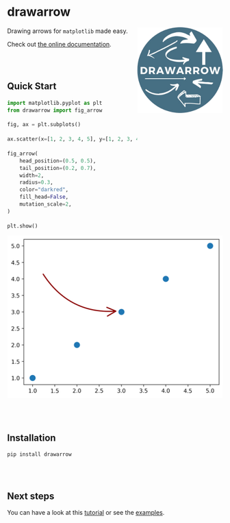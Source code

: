 # drawarrow

<img src="https://github.com/JosephBARBIERDARNAL/static/blob/main/python-libs/drawarrow/image.png?raw=true" alt="drawarrow logo" align="right" width="200px"/>

Drawing arrows for `matplotlib` made easy.

Check out [the online documentation](https://python-graph-gallery.com/drawarrow/).

<br><br>

## Quick Start

```python
import matplotlib.pyplot as plt
from drawarrow import fig_arrow

fig, ax = plt.subplots()

ax.scatter(x=[1, 2, 3, 4, 5], y=[1, 2, 3, 4, 5], s=100)

fig_arrow(
    head_position=(0.5, 0.5),
    tail_position=(0.2, 0.7),
    width=2,
    radius=0.3,
    color="darkred",
    fill_head=False,
    mutation_scale=2,
)

plt.show()
```

![](https://github.com/JosephBARBIERDARNAL/drawarrow/blob/main/img/quick-start.png?raw=true)

<br><br>

## Installation

```
pip install drawarrow
```

<br><br>

## Next steps

You can have a look at this [tutorial](https://python-graph-gallery.com/drawarrow/) or see the [examples](https://josephbarbierdarnal.github.io/drawarrow/reference/ax_arrow/#examples).

<br><br><br>
